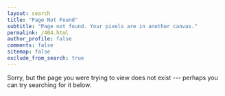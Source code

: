 ```yaml
---
layout: search
title: "Page Not Found"
subtitle: "Page not found. Your pixels are in another canvas."
permalink: /404.html
author_profile: false
comments: false
sitemap: false
exclude_from_search: true
---
```



Sorry, but the page you were trying to view does not exist --- perhaps you can try searching for it below.
